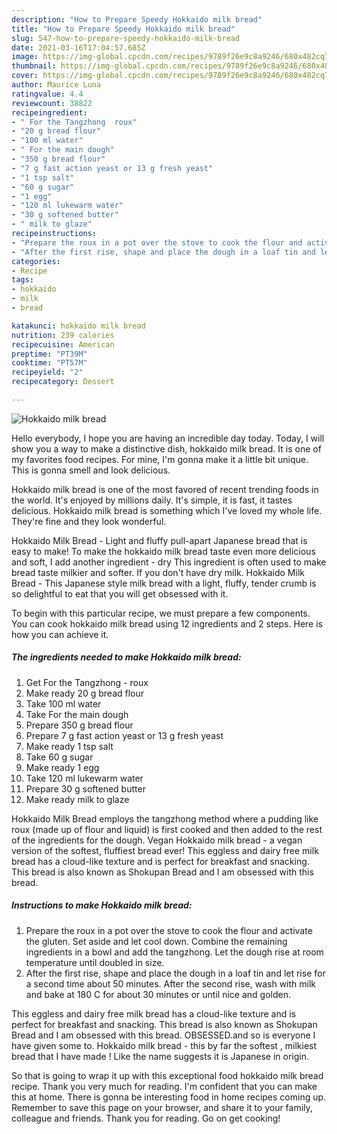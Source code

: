 ```yaml
---
description: "How to Prepare Speedy Hokkaido milk bread"
title: "How to Prepare Speedy Hokkaido milk bread"
slug: 547-how-to-prepare-speedy-hokkaido-milk-bread
date: 2021-03-16T17:04:57.685Z
image: https://img-global.cpcdn.com/recipes/9789f26e9c8a9246/680x482cq70/hokkaido-milk-bread-recipe-main-photo.jpg
thumbnail: https://img-global.cpcdn.com/recipes/9789f26e9c8a9246/680x482cq70/hokkaido-milk-bread-recipe-main-photo.jpg
cover: https://img-global.cpcdn.com/recipes/9789f26e9c8a9246/680x482cq70/hokkaido-milk-bread-recipe-main-photo.jpg
author: Maurice Luna
ratingvalue: 4.4
reviewcount: 38822
recipeingredient:
- " For the Tangzhong  roux"
- "20 g bread flour"
- "100 ml water"
- " For the main dough"
- "350 g bread flour"
- "7 g fast action yeast or 13 g fresh yeast"
- "1 tsp salt"
- "60 g sugar"
- "1 egg"
- "120 ml lukewarm water"
- "30 g softened butter"
- " milk to glaze"
recipeinstructions:
- "Prepare the roux in a pot over the stove to cook the flour and activate the gluten. Set aside and let cool down. Combine the remaining ingredients in a bowl and add the tangzhong. Let the dough rise at room temperature until doubled in size."
- "After the first rise, shape and place the dough in a loaf tin and let rise for a second time about 50 minutes. After the second rise, wash with milk and bake at 180 C for about 30 minutes or until nice and golden."
categories:
- Recipe
tags:
- hokkaido
- milk
- bread

katakunci: hokkaido milk bread 
nutrition: 239 calories
recipecuisine: American
preptime: "PT39M"
cooktime: "PT57M"
recipeyield: "2"
recipecategory: Dessert

---
```



![Hokkaido milk bread](https://img-global.cpcdn.com/recipes/9789f26e9c8a9246/680x482cq70/hokkaido-milk-bread-recipe-main-photo.jpg)

Hello everybody, I hope you are having an incredible day today. Today, I will show you a way to make a distinctive dish, hokkaido milk bread. It is one of my favorites food recipes. For mine, I'm gonna make it a little bit unique. This is gonna smell and look delicious.

Hokkaido milk bread is one of the most favored of recent trending foods in the world. It's enjoyed by millions daily. It's simple, it is fast, it tastes delicious. Hokkaido milk bread is something which I've loved my whole life. They're fine and they look wonderful.

Hokkaido Milk Bread - Light and fluffy pull-apart Japanese bread that is easy to make! To make the hokkaido milk bread taste even more delicious and soft, I add another ingredient - dry This ingredient is often used to make bread taste milkier and softer. If you don&#39;t have dry milk. Hokkaido Milk Bread - This Japanese style milk bread with a light, fluffy, tender crumb is so delightful to eat that you will get obsessed with it.


To begin with this particular recipe, we must prepare a few components. You can cook hokkaido milk bread using 12 ingredients and 2 steps. Here is how you can achieve it.

<!--inarticleads1-->

##### The ingredients needed to make Hokkaido milk bread:

1. Get  For the Tangzhong - roux
1. Make ready 20 g bread flour
1. Take 100 ml water
1. Take  For the main dough
1. Prepare 350 g bread flour
1. Prepare 7 g fast action yeast or 13 g fresh yeast
1. Make ready 1 tsp salt
1. Take 60 g sugar
1. Make ready 1 egg
1. Take 120 ml lukewarm water
1. Prepare 30 g softened butter
1. Make ready  milk to glaze


Hokkaido Milk Bread employs the tangzhong method where a pudding like roux (made up of flour and liquid) is first cooked and then added to the rest of the ingredients for the dough. Vegan Hokkaido milk bread - a vegan version of the softest, fluffiest bread ever! This eggless and dairy free milk bread has a cloud-like texture and is perfect for breakfast and snacking. This bread is also known as Shokupan Bread and I am obsessed with this bread. 

<!--inarticleads2-->

##### Instructions to make Hokkaido milk bread:

1. Prepare the roux in a pot over the stove to cook the flour and activate the gluten. Set aside and let cool down. Combine the remaining ingredients in a bowl and add the tangzhong. Let the dough rise at room temperature until doubled in size.
1. After the first rise, shape and place the dough in a loaf tin and let rise for a second time about 50 minutes. After the second rise, wash with milk and bake at 180 C for about 30 minutes or until nice and golden.


This eggless and dairy free milk bread has a cloud-like texture and is perfect for breakfast and snacking. This bread is also known as Shokupan Bread and I am obsessed with this bread. OBSESSED.and so is everyone I have given some to. Hokkaido milk bread - this by far the softest , milkiest bread that I have made ! Like the name suggests it is Japanese in origin. 

So that is going to wrap it up with this exceptional food hokkaido milk bread recipe. Thank you very much for reading. I'm confident that you can make this at home. There is gonna be interesting food in home recipes coming up. Remember to save this page on your browser, and share it to your family, colleague and friends. Thank you for reading. Go on get cooking!
